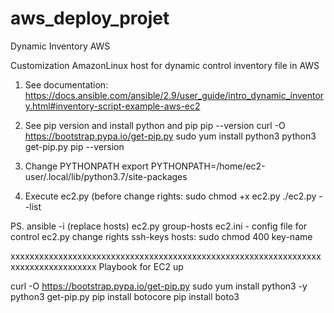 # aws_deploy_projet
Dynamic Inventory AWS

Customization AmazonLinux host for dynamic control inventory file in AWS

1. See documentation:
https://docs.ansible.com/ansible/2.9/user_guide/intro_dynamic_inventory.html#inventory-script-example-aws-ec2

2. See pip version and install python and pip
pip --version
curl -O https://bootstrap.pypa.io/get-pip.py
sudo yum install python3
python3 get-pip.py
pip --version

3. Change PYTHONPATH
export PYTHONPATH=/home/ec2-user/.local/lib/python3.7/site-packages

4. Execute ec2.py (before change rights: sudo chmod +x ec2.py
./ec2.py --list

PS. 
ansible -i (replace hosts) ec2.py group-hosts
ec2.ini - config file for control ec2.py
change rights ssh-keys hosts: sudo chmod 400 key-name

xxxxxxxxxxxxxxxxxxxxxxxxxxxxxxxxxxxxxxxxxxxxxxxxxxxxxxxxxxxxxxxxxxxxxxxxxxxxxxxxxxx
Playbook for EC2 up

curl -O https://bootstrap.pypa.io/get-pip.py
sudo yum install python3 -y
python3 get-pip.py
pip install botocore
pip install boto3
